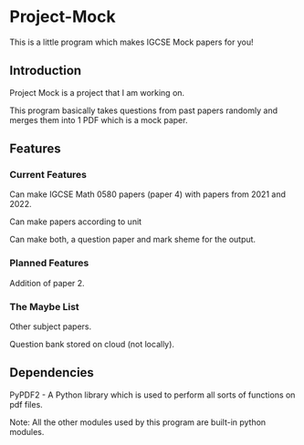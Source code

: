 # Project-Mock
This is a little program which makes IGCSE Mock papers for you!

## Introduction
Project Mock is a project that I am working on.

This program basically takes questions from past papers randomly and merges them into 1 PDF which is a mock paper.

## Features
### Current Features
Can make IGCSE Math 0580 papers (paper 4) with papers from 2021 and 2022.

Can make papers according to unit

Can make both, a question paper and mark sheme for the output.

### Planned Features

Addition of paper 2.

### The Maybe List
Other subject papers.

Question bank stored on cloud (not locally).

## Dependencies
PyPDF2 - A Python library which is used to perform all sorts of functions on pdf files.

Note: All the other modules used by this program are built-in python modules.
